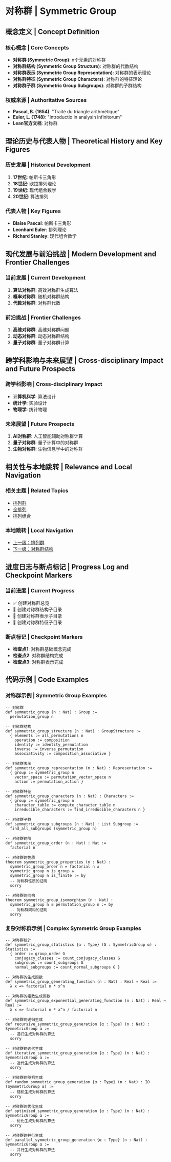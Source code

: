 # 对称群 | Symmetric Group

## 概念定义 | Concept Definition

### 核心概念 | Core Concepts

- **对称群 (Symmetric Group)**: n个元素的对称群
- **对称群结构 (Symmetric Group Structure)**: 对称群的代数结构
- **对称群表示 (Symmetric Group Representation)**: 对称群的表示理论
- **对称群特征 (Symmetric Group Characters)**: 对称群的特征理论
- **对称群子群 (Symmetric Group Subgroups)**: 对称群的子群结构

### 权威来源 | Authoritative Sources

- **Pascal, B. (1654)**: "Traité du triangle arithmétique"
- **Euler, L. (1748)**: "Introductio in analysin infinitorum"
- **Lean官方文档**: 对称群

## 理论历史与代表人物 | Theoretical History and Key Figures

### 历史发展 | Historical Development

1. **17世纪**: 帕斯卡三角形
2. **18世纪**: 欧拉排列理论
3. **19世纪**: 现代组合数学
4. **20世纪**: 算法排列

### 代表人物 | Key Figures

- **Blaise Pascal**: 帕斯卡三角形
- **Leonhard Euler**: 排列理论
- **Richard Stanley**: 现代组合数学

## 现代发展与前沿挑战 | Modern Development and Frontier Challenges

### 当前发展 | Current Development

1. **算法对称群**: 高效对称群生成算法
2. **概率对称群**: 随机对称群结构
3. **代数对称群**: 对称群代数

### 前沿挑战 | Frontier Challenges

1. **高维对称群**: 高维对称群问题
2. **动态对称群**: 动态对称群结构
3. **量子对称群**: 量子对称群计算

## 跨学科影响与未来展望 | Cross-disciplinary Impact and Future Prospects

### 跨学科影响 | Cross-disciplinary Impact

- **计算机科学**: 算法设计
- **统计学**: 实验设计
- **物理学**: 统计物理

### 未来展望 | Future Prospects

1. **AI对称群**: 人工智能辅助对称群计算
2. **量子对称群**: 量子计算中的对称群
3. **生物对称群**: 生物信息学中的对称群

## 相关性与本地跳转 | Relevance and Local Navigation

### 相关主题 | Related Topics

- [排列群](../01-总览.md)
- [全排列](../../01-总览.md)
- [排列组合](../../../01-总览.md)

### 本地跳转 | Local Navigation

- [上一级：排列群](../01-总览.md)
- [下一级：对称群结构](02-对称群结构/01-总览.md)

## 进度日志与断点标记 | Progress Log and Checkpoint Markers

### 当前进度 | Current Progress

- ✅ 创建对称群总览
- 🔄 创建对称群结构子目录
- 🔄 创建对称群表示子目录
- 🔄 创建对称群特征子目录

### 断点标记 | Checkpoint Markers

- **检查点1**: 对称群基础概念完成
- **检查点2**: 对称群结构完成
- **检查点3**: 对称群表示完成

## 代码示例 | Code Examples

### 对称群示例 | Symmetric Group Examples

```lean
-- 对称群
def symmetric_group (n : Nat) : Group :=
  permutation_group n

-- 对称群结构
def symmetric_group_structure (n : Nat) : GroupStructure :=
  { elements := all_permutations n
    operation := composition
    identity := identity_permutation
    inverse := inverse_permutation
    associativity := composition_associative }

-- 对称群表示
def symmetric_group_representation (n : Nat) : Representation :=
  { group := symmetric_group n
    vector_space := permutation_vector_space n
    action := permutation_action }

-- 对称群特征
def symmetric_group_characters (n : Nat) : Characters :=
  { group := symmetric_group n
    character_table := compute_character_table n
    irreducible_characters := find_irreducible_characters n }

-- 对称群子群
def symmetric_group_subgroups (n : Nat) : List Subgroup :=
  find_all_subgroups (symmetric_group n)

-- 对称群的阶
def symmetric_group_order (n : Nat) : Nat :=
  factorial n

-- 对称群的性质
theorem symmetric_group_properties (n : Nat) :
  symmetric_group_order n = factorial n ∧
  symmetric_group n is_group ∧
  symmetric_group n is_finite := by
  -- 对称群性质的证明
  sorry

-- 对称群的同构
theorem symmetric_group_isomorphism (n : Nat) :
  symmetric_group n ≅ permutation_group n := by
  -- 对称群同构的证明
  sorry
```

### 复杂对称群示例 | Complex Symmetric Group Examples

```lean
-- 对称群统计
def symmetric_group_statistics {α : Type} (G : SymmetricGroup α) : Statistics :=
  { order := group_order G
    conjugacy_classes := count_conjugacy_classes G
    subgroups := count_subgroups G
    normal_subgroups := count_normal_subgroups G }

-- 对称群的生成函数
def symmetric_group_generating_function (n : Nat) : Real → Real :=
  λ x => factorial n * x^n

-- 对称群的指数生成函数
def symmetric_group_exponential_generating_function (n : Nat) : Real → Real :=
  λ x => factorial n * x^n / factorial n

-- 对称群的递归生成
def recursive_symmetric_group_generation {α : Type} (n : Nat) : SymmetricGroup α :=
  -- 递归生成对称群的算法
  sorry

-- 对称群的迭代生成
def iterative_symmetric_group_generation {α : Type} (n : Nat) : SymmetricGroup α :=
  -- 迭代生成对称群的算法
  sorry

-- 对称群的随机生成
def random_symmetric_group_generation {α : Type} (n : Nat) : IO (SymmetricGroup α) :=
  -- 随机生成对称群的算法
  sorry

-- 对称群的优化生成
def optimized_symmetric_group_generation {α : Type} (n : Nat) : SymmetricGroup α :=
  -- 优化生成对称群的算法
  sorry

-- 对称群的并行生成
def parallel_symmetric_group_generation {α : Type} (n : Nat) : SymmetricGroup α :=
  -- 并行生成对称群的算法
  sorry
```
